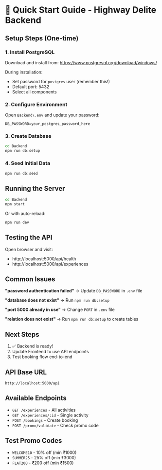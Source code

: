 # 🚀 Quick Start Guide - Highway Delite Backend

## Setup Steps (One-time)

### 1. Install PostgreSQL
Download and install from: https://www.postgresql.org/download/windows/

During installation:
- Set password for `postgres` user (remember this!)
- Default port: 5432
- Select all components

### 2. Configure Environment
Open `Backend\.env` and update your password:
```env
DB_PASSWORD=your_postgres_password_here
```

### 3. Create Database
```bash
cd Backend
npm run db:setup
```

### 4. Seed Initial Data
```bash
npm run db:seed
```

## Running the Server

```bash
cd Backend
npm start
```

Or with auto-reload:
```bash
npm run dev
```

## Testing the API

Open browser and visit:
- http://localhost:5000/api/health
- http://localhost:5000/api/experiences

## Common Issues

**"password authentication failed"**
→ Update `DB_PASSWORD` in `.env` file

**"database does not exist"**
→ Run `npm run db:setup`

**"port 5000 already in use"**
→ Change `PORT` in `.env` file

**"relation does not exist"**
→ Run `npm run db:setup` to create tables

## Next Steps

1. ✅ Backend is ready!
2. Update Frontend to use API endpoints
3. Test booking flow end-to-end

## API Base URL
```
http://localhost:5000/api
```

## Available Endpoints

- `GET /experiences` - All activities
- `GET /experiences/:id` - Single activity
- `POST /bookings` - Create booking
- `POST /promo/validate` - Check promo code

## Test Promo Codes

- `WELCOME10` - 10% off (min ₹1000)
- `SUMMER25` - 25% off (min ₹3000)
- `FLAT200` - ₹200 off (min ₹1500)
